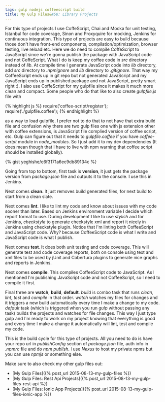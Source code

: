 ```yaml
---
tags: gulp nodejs coffeescript build
title: My Gulp Files&#58; Library Projects
---
```


For this type of projects I use CoffeScript, Chai and Mocka for unit testing,
Istanbul for code coverage, Sinon and Proxyquire for mocking, Jenkins for
continuous integration. This type of projects are easy to build because those
don't have front-end components, compilation/optimization, browser testing,
live reload etc. Here we do need to compile CoffeScript to JavaScript since
we're gonna publish the package with JavaScript code and not CoffeScript. What I
do is keep my coffee code in *src* directory instead of *lib*. At compile time I
generate JavaScript code into *lib* directory, add *src* directory to *.npmignore* and
*lib* directory to *.gitignore*. That way my CoffeeScript ends up in git repo but
not generated JavaScript and my JavaScript ends up in published package and not
JavaScript, pretty smart right :). I also use CoffeScript for my
gulpfile since it makes it much more clean and compact. Some people who do
that like to also create *gulpfile.js* file with

<!--more-->

{% highlight js %}
require('coffee-script/register');
require('./gulpfile.coffee');
{% endhighlight %}

as a way to load gulpfile. I prefer not to do that to not have that extra build
file and confusion why there are two gulp files one with js extension other
with coffee extensions, is JavaScript file complied version of coffee script,
etc. Gulp can figure out that it needs to *gulpfile.coffee* if you have
*coffee-script* module in *node_modules*. So I just add it to my dev dependencies
(It does mean though that I have to live with npm warning that coffee script
should be installed globally).

{% gist yeghishe/c6f3171a6ec9db89134c %}

Going from top to bottom, first task is **version**, it just gets the package
version from *package.json* file and outputs it to the console. I use this in Jenkins.

Next comes **clean**. It just removes build generated files, for next build to start
from a clean slate.

Next comes **lint**. I like to lint my code and know about issues with my code sooner
than later. Based on Jenkins environment variable I decide which report format to use.
During development I like to use *stylish* and for Jenkins, *checkstyle* to generate
checkstyle xml and report it nicely in Jenkins using checkstyle plugin. Notice
that I'm linting both CoffeeScript and JavaScript code. Why? because
CoffeeScript code is what I write and JavaScript code is what I publish.

Next comes **test**. It does both unit testing and code coverage. This will generate
test and code coverage reports, both on console using text and xml files to be used by
jUnit and Cobertura plugins to generate nice graphs and reports in Jenkins.

Next comes **compile**. This compiles CoffeeScript code to JavaScript. As I
mentioned I'm publishing JavaScript code and not CoffeeScript, so I need to
compile it first.

Final three are **watch**, **build**, **default**. *build* is combo task that
runs *clean*, *lint*, *test* and *compile* in that order. *watch* watches my
files for changes and it triggers a new build automatically every time I make
a change to my code. *default* task (which is triggered when you run *gulp*
without passing any task) builds the projects and watches for file changes.
This way I just type gulp and I'm ready to work on my project knowing that
everything is good and every time I make a change it automatically will lint,
test and compile my code.

This is the build cycle for this type of projects. All you need to do is have
your repo url in *publishConfig* section of *package.json* file, auth info
in *.npmrc* file and do *npm publish*. I use *Nexus* to host my private npms
but you can use *npmjs* or something else.

Make sure to also check my other gulp files out:

* [My Gulp Files]({% post_url 2015-08-13-my-gulp-files %})
* [My Gulp Files: Rest Api Projects]({% post_url 2015-08-13-my-gulp-files-rest-api %})
* [My Gulp Files: Ionic App Projects]({% post_url 2015-08-13-my-gulp-files-ionic-app %})

